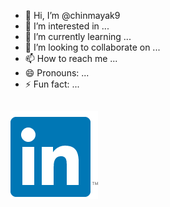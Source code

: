 - 👋 Hi, I’m @chinmayak9
- 👀 I’m interested in ...
- 🌱 I’m currently learning ...
- 💞️ I’m looking to collaborate on ...
- 📫 How to reach me ...
- 😄 Pronouns: ...
- ⚡ Fun fact: ...

[![LinkedIn](https://github.com/chinmayak9/chinmayak9/blob/main/Images/LinkedInIcon.png)](https://www.linkedin.com/in/chinmaya-kumar/)
---

<!---
chinmayak9/chinmayak9 is a ✨ special ✨ repository because its `README.md` (this file) appears on your GitHub profile.
You can click the Preview link to take a look at your changes.
--->
